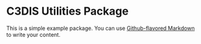# C3DIS Utilities Package

This is a simple example package. You can use
[Github-flavored Markdown](https://guides.github.com/features/mastering-markdown/)
to write your content.